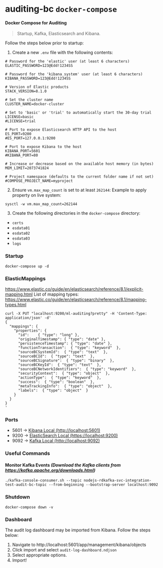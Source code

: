# auditing-bc `docker-compose`

#### Docker Compose for Auditing
> Startup, Kafka, Elasticsearch and Kibana. 

Follow the steps below prior to startup:
1. Create a new `.env` file with the following contents:
```properties
# Password for the 'elastic' user (at least 6 characters)
ELASTIC_PASSWORD=123@Edd!1234SS

# Password for the 'kibana_system' user (at least 6 characters)
KIBANA_PASSWORD=123@Edd!1234SS

# Version of Elastic products
STACK_VERSION=8.1.0

# Set the cluster name
CLUSTER_NAME=docker-cluster

# Set to 'basic' or 'trial' to automatically start the 30-day trial
LICENSE=basic
#LICENSE=trial

# Port to expose Elasticsearch HTTP API to the host
ES_PORT=9200
#ES_PORT=127.0.0.1:9200

# Port to expose Kibana to the host
KIBANA_PORT=5601
#KIBANA_PORT=80

# Increase or decrease based on the available host memory (in bytes)
MEM_LIMIT=2073741824

# Project namespace (defaults to the current folder name if not set)
#COMPOSE_PROJECT_NAME=myproject
```

2. Ensure `vm.max_map_count` is set to at least `262144`: Example to apply property on live system:
```properties
sysctl -w vm.max_map_count=262144
```
3. Create the following directories in the `docker-compose` directory:
* `certs`
* `esdata01`
* `esdata02`
* `esdata03`
* `logs`

### Startup
```shell
docker-compose up -d
```

### ElasticMappings

https://www.elastic.co/guide/en/elasticsearch/reference/8.1/explicit-mapping.html
List of mapping types:
https://www.elastic.co/guide/en/elasticsearch/reference/8.1/mapping-types.html

```shell
curl -X PUT "localhost:9200/ml-auditing?pretty" -H 'Content-Type: application/json' -d'
{
  "mappings": {
    "properties": {
      "id":    { "type": "long" },  
      "originalTimestamp": { "type": "date" },  
      "persistenceTimestamp": { "type": "date" },  
      "functionTransaction":  { "type": "keyword"  }, 
      "sourceBCSystemId":  { "type": "text"  }, 
      "sourceBCId":  { "type": "text"  }, 
      "sourceBCSignature":  { "type": "binary"  }, 
      "sourceBCKeyId":  { "type": "text"  }, 
      "sourceBCNetworkIdentifiers":  { "type": "keyword"  }, 
      "securityContext":  { "type": "object"  }, 
      "actionType":  { "type": "keyword"  }, 
      "success":  { "type": "boolean"  }, 
      "metaTrackingInfo":  { "type": "object"  }, 
      "labels":  { "type": "object"  }
    }
  }
}
'
```

### Ports
* 5601 -> [Kibana Local (http://localhost:5601)](http://localhost:5601)
* 9200 -> [ElasticSearch Local (https://localhost:9200)](https://localhost:9200)
* 9092 -> [Kafka Local (http://localhost:9092)](http://localhost:9092)

### Useful Commands

#### Monitor Kafka Events _(Download the Kafka clients from https://kafka.apache.org/downloads.html)_
```shell
./kafka-console-consumer.sh --topic nodejs-rdkafka-svc-integration-test-audit-bc-topic --from-beginning --bootstrap-server localhost:9092
```

### Shutdown
```shell
docker-compose down -v
```

### Dashboard
The audit log dashboard may be imported from Kibana. Follow the steps below:
1. Navigate to http://localhost:5601/app/management/kibana/objects
2. Click import and select `audit-log-dashboard.ndjson`
3. Select appropriate options.
4. Import!


